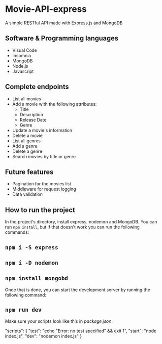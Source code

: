 # Movie-API-express
 A simple RESTful API made with Express.js and MongoDB

## Software & Programming languages

* Visual Code
* Insomnia
* MongoDB
* Node.js
* Javascript

## Complete endpoints

* List all movies
* Add a movie with the following attributes:
  -  Title
  -  Description
  -  Release Date
  -  Genre
* Update a movie's information
* Delete a movie
* List all genres
* Add a genre
* Delete a genre
* Search movies by title or genre

## Future features

* Pagination for the movies list
* Middleware for request logging
* Data validation

## How to run the project

In the project's directory, install express, nodemon and MongoDB. You can run `npm install`, but if that doesn't work you can run the following commands:

## `npm i -S express`
## `npm i -D nodemon`
## `npm install mongobd` 

Once that is done, you can start the development server by running the following command:

## `npm run dev`

Make sure your scripts look like this in *package.json*:

"scripts": {
    "test": "echo \"Error: no test specified\" && exit 1",
    "start": "node index.js",
    "dev": "nodemon index.js"
  }